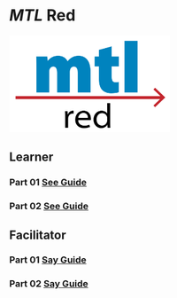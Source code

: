 # _MTL_ Red

[<img src="https://raw.githubusercontent.com/lzim/teampsd/master/resources/logos/mtl_how_red.png" height="175px" width='290px'/>](https://mtl.how/red)

## Learner

### Part 01 [See Guide](https://github.com/lzim/mtl/blob/master/red/part1/part1_learner/mtl_red_part_1_see.md)

### Part 02 [See Guide](https://github.com/lzim/mtl/blob/master/red/part2/part2_learner/mtl_red_part_2_see.md)

## Facilitator

### Part 01 [Say Guide](https://github.com/lzim/mtl/blob/master/red/part1/part1_facilitator/mtl_red_part_1_say.md)

### Part 02 [Say Guide](https://github.com/lzim/mtl/blob/master/red/part2/part2_facilitator/mtl_red_part_2_say.md)
